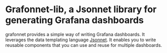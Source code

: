 # Grafonnet-lib, a Jsonnet library for generating Grafana dashboards

grafonnet provides a simple way of writing Grafana dashboards. It leverages the
data templating language [Jsonnet][jsonnet]. It enables you to write reusable
components that you can use and reuse for multiple dashboards.

[jsonnet]:http://jsonnet.org/
